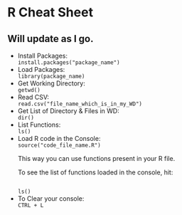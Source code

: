 # R Cheat Sheet
## Will update as I go.
<ul>
<li>Install Packages:
<code>
install.packages("package_name")
</code>
</li>

<li>Load Packages:
<code>
library(package_name)
</code>
</li>

<li>Get Working Directory:
<code>
getwd()
</code>
</li>
 
<li>Read CSV:
<code>
read.csv("file_name_which_is_in_my_WD")
</code>
</li>
 
<li>Get List of Directory & Files in WD:
<code>
dir()
</code>
</li>
 
<li>List Functions:
<code>
ls()
</code>
</li>
 
<li>Load R code in the Console:
<code>
source("code_file_name.R")
</code>
<p>This way you can use functions present in your R file.</p>
<p>To see the list of functions loaded in the console, hit:</p>
<code>
ls()
</code>
</li>

<li>To Clear your console:
<code>
CTRL + L
</code>
</li>

